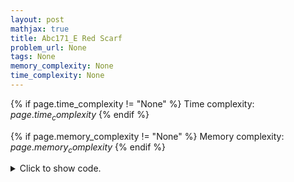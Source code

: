 ```yaml
---
layout: post
mathjax: true
title: Abc171_E Red Scarf
problem_url: None
tags: None
memory_complexity: None
time_complexity: None
---
```




{% if page.time_complexity != "None" %}
Time complexity: ${{ page.time_complexity }}$
{% endif %}

{% if page.memory_complexity != "None" %}
Memory complexity: ${{ page.memory_complexity }}$
{% endif %}

<details>
<summary>
<p style="display:inline">Click to show code.</p>
</summary>
```cpp
{% raw %}
using namespace std;
using vi = vector<int>;
int main(void)
{
    int n, sum;
    vi a;
    cin >> n;
    sum = 0;
    a.resize(n);
    for (auto &ai : a)
    {
        cin >> ai;
        sum ^= ai;
    }
    for (auto ai : a)
        cout << (ai ^ sum) << " ";
    cout << endl;
    return 0;

{% endraw %}
```
</details>

